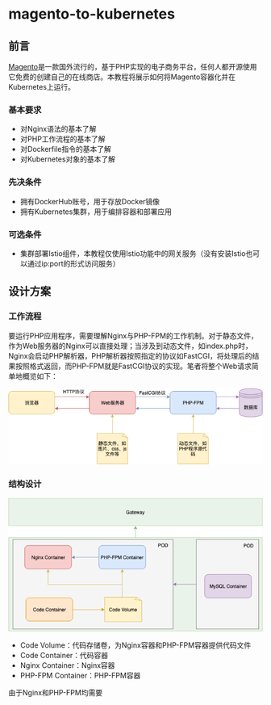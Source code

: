 # magento-to-kubernetes

## 前言
[Magento](https://magento.com)是一款国外流行的，基于PHP实现的电子商务平台，任何人都开源使用它免费的创建自己的在线商店。本教程将展示如何将Magento容器化并在Kubernetes上运行。

### 基本要求
- 对Nginx语法的基本了解
- 对PHP工作流程的基本了解
- 对Dockerfile指令的基本了解
- 对Kubernetes对象的基本了解


### 先决条件
- 拥有DockerHub账号，用于存放Docker镜像
- 拥有Kubernetes集群，用于编排容器和部署应用

### 可选条件
- 集群部署Istio组件，本教程仅使用Istio功能中的网关服务（没有安装Istio也可以通过ip:port的形式访问服务）

## 设计方案

### 工作流程
要运行PHP应用程序，需要理解Nginx与PHP-FPM的工作机制。对于静态文件，作为Web服务器的Nginx可以直接处理；当涉及到动态文件，如index.php时，Nginx会启动PHP解析器，PHP解析器按照指定的协议如FastCGI，将处理后的结果按照格式返回，而PHP-FPM就是FastCGI协议的实现。笔者将整个Web请求简单地概览如下：

![PHP Web Flow](document/php_web_flow.png)

### 结构设计

![PHP Container](document/php_container.png)

- Code Volume：代码存储卷，为Nginx容器和PHP-FPM容器提供代码文件
- Code Container：代码容器
- Nginx Container：Nginx容器
- PHP-FPM Container：PHP-FPM容器



由于Nginx和PHP-FPM均需要